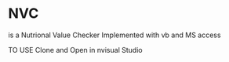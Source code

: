 # NVC
is a Nutrional Value Checker Implemented with vb and MS access


TO USE Clone and Open in nvisual Studio
